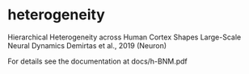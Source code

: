 # heterogeneity

Hierarchical Heterogeneity across Human Cortex Shapes Large-Scale Neural Dynamics
Demirtas et al., 2019 (Neuron)

For details see the documentation at docs/h-BNM.pdf
